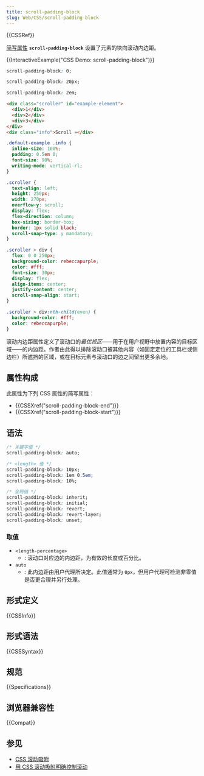 ```yaml
---
title: scroll-padding-block
slug: Web/CSS/scroll-padding-block
---
```


{{CSSRef}}

[简写属性](/zh-CN/docs/Web/CSS/Shorthand_properties) **`scroll-padding-block`** 设置了元素的块向滚动内边距。

{{InteractiveExample("CSS Demo: scroll-padding-block")}}

```css interactive-example-choice
scroll-padding-block: 0;
```

```css interactive-example-choice
scroll-padding-block: 20px;
```

```css interactive-example-choice
scroll-padding-block: 2em;
```

```html interactive-example
<div class="scroller" id="example-element">
  <div>1</div>
  <div>2</div>
  <div>3</div>
</div>
<div class="info">Scroll »</div>
```

```css interactive-example
.default-example .info {
  inline-size: 100%;
  padding: 0.5em 0;
  font-size: 90%;
  writing-mode: vertical-rl;
}

.scroller {
  text-align: left;
  height: 250px;
  width: 270px;
  overflow-y: scroll;
  display: flex;
  flex-direction: column;
  box-sizing: border-box;
  border: 1px solid black;
  scroll-snap-type: y mandatory;
}

.scroller > div {
  flex: 0 0 250px;
  background-color: rebeccapurple;
  color: #fff;
  font-size: 30px;
  display: flex;
  align-items: center;
  justify-content: center;
  scroll-snap-align: start;
}

.scroller > div:nth-child(even) {
  background-color: #fff;
  color: rebeccapurple;
}
```

滚动内边距属性定义了滚动口的*最优视区*——用于在用户视野中放置内容的目标区域——的内边距。作者由此得以排除滚动口被其他内容（如固定定位的工具栏或侧边栏）所遮挡的区域，或在目标元素与滚动口的边之间留出更多余地。

## 属性构成

此属性为下列 CSS 属性的简写属性：

- {{CSSXref("scroll-padding-block-end")}}
- {{CSSXref("scroll-padding-block-start")}}

## 语法

```css
/* 关键字值 */
scroll-padding-block: auto;

/* <length> 值 */
scroll-padding-block: 10px;
scroll-padding-block: 1em 0.5em;
scroll-padding-block: 10%;

/* 全局值 */
scroll-padding-block: inherit;
scroll-padding-block: initial;
scroll-padding-block: revert;
scroll-padding-block: revert-layer;
scroll-padding-block: unset;
```

### 取值

- `<length-percentage>`
  - : 滚动口对应边的内边距，为有效的长度或百分比。
- `auto`
  - : 此内边距由用户代理所决定。此值通常为 `0px`，但用户代理可检测非零值是否更合理并另行处理。

## 形式定义

{{CSSInfo}}

## 形式语法

{{CSSSyntax}}

## 规范

{{Specifications}}

## 浏览器兼容性

{{Compat}}

## 参见

- [CSS 滚动吸附](/zh-CN/docs/Web/CSS/CSS_scroll_snap)
- [用 CSS 滚动吸附明确控制滚动](https://web.developers.google.cn/articles/css-scroll-snap)
